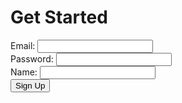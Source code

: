 # Get Started

<form id="loginForm" action="https://frq.dtsivkovski.tk/api/person/post" method="post">
    <label for="email">Email:</label>
    <input type="email" id="email" name="email" required><br>
    <label for="password">Password:</label>
    <input type="password" id="password" name="password" required><br>
    <label for="name">Name:</label>
    <input type="text" id="name" name="name" required><br>
    <input type="button" class="button" value="Sign Up" onclick="submitForm()">
</form>

<script>
    function submitForm() {
        $.post("https://frq.dtsivkovski.tk/api/person/post", $("#loginForm").serialize(), function(data) {
            console.log(data);
        });
    }
</script>